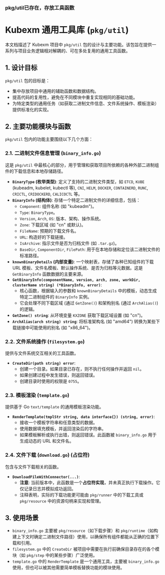 ### pkg/util已存在，存放工具函数

# Kubexm 通用工具库 (`pkg/util`)

本文档描述了 Kubexm 项目中 `pkg/util` 包的设计与主要功能。该包旨在提供一系列与项目业务逻辑相对解耦的、可在多处复用的通用工具函数。

## 1. 设计目标

`pkg/util` 包的目标是：

*   集中存放项目中通用的辅助函数和数据结构。
*   提高代码的复用性，避免在不同模块中重复实现相同的基础功能。
*   为特定类型的通用任务（如获取二进制文件信息、文件系统操作、模板渲染）提供标准化的实现。

## 2. 主要功能模块与函数

`pkg/util` 包内的功能主要围绕以下几个方面：

### 2.1. 二进制文件信息管理 (`binary_info.go`)

这是 `pkg/util` 中最核心的部分，用于管理和获取项目所依赖的各种外部二进制组件的下载信息和本地存储路径。

*   **`BinaryType` (枚举类型)**: 定义了支持的二进制文件类型，如 `ETCD`, `KUBE` (kubeadm, kubelet, kubectl 等), `CNI`, `HELM`, `DOCKER`, `CONTAINERD`, `RUNC`, `CRICTL`, `CRIDOCKERD`, `CALICOCTL` 等。
*   **`BinaryInfo` (结构体)**: 存储一个特定二进制文件的详细信息，包括：
    *   `Component`: 组件名称 (如 "kubeadm")。
    *   `Type`: `BinaryType`。
    *   `Version`, `Arch`, `OS`: 版本、架构、操作系统。
    *   `Zone`: 下载区域 (如 "cn" 或默认)。
    *   `FileName`: 预期的下载文件名。
    *   `URL`: 构造好的下载链接。
    *   `IsArchive`: 指示文件是否为归档文件 (如 `.tar.gz`)。
    *   `BaseDir`, `ComponentDir`, `FilePath`: 用于在本地存储和定位该二进制文件的标准路径。
*   **`knownBinaryDetails` (内部变量)**: 一个映射表，存储了各种已知组件的下载 URL 模板、文件名模板、默认操作系统、是否为归档等元数据。这是 `GetBinaryInfo` 函数数据的主要来源。
*   **`GetBinaryInfo(componentName, version, arch, zone, workDir, clusterName string) (*BinaryInfo, error)`**:
    *   核心函数，根据输入的参数和 `knownBinaryDetails` 中的模板，动态生成特定二进制组件的 `BinaryInfo` 实例。
    *   它会处理不同下载区域 (通过 `GetZone()`) 和架构别名 (通过 `ArchAlias()`) 的逻辑。
*   **`GetZone() string`**: 从环境变量 `KXZONE` 获取下载区域设置 (如 "cn")。
*   **`ArchAlias(arch string) string`**: 将标准架构名 (如 "amd64") 转换为某些下载链接中可能使用的别名 (如 "x86_64")。

### 2.2. 文件系统操作 (`filesystem.go`)

提供与文件系统交互相关的工具函数。

*   **`CreateDir(path string) error`**:
    *   创建一个目录。如果目录已存在，则不执行任何操作并返回 `nil`。
    *   如果创建过程中发生错误，则返回错误。
    *   创建目录时使用的权限是 `0755`。

### 2.3. 模板渲染 (`template.go`)

提供基于 Go `text/template` 的通用模板渲染功能。

*   **`RenderTemplate(tmplStr string, data interface{}) (string, error)`**:
    *   接收一个模板字符串和任意类型的数据。
    *   使用数据填充模板，并返回渲染后的字符串。
    *   如果模板解析或执行出错，则返回错误。此函数被 `binary_info.go` 用于生成动态的 URL 和文件名。

### 2.4. 文件下载 (`download.go`) (占位符)

包含与文件下载相关的函数。

*   **`DownloadFileWithConnector(...)`**:
    *   **注意**: 当前版本中，此函数是一个**占位符实现**，并未真正执行下载操作。它仅记录日志并模拟成功返回。
    *   注释表明，实际的下载功能更可能由 `pkg/runner` 中的下载工具或 `pkg/resource` 中的资源句柄来实现和管理。

## 3. 使用场景

*   `binary_info.go` 主要被 `pkg/resource`（如下载步骤）和 `pkg/runtime`（如构建上下文时确定二进制文件路径）使用，以确保所有组件都能从正确的位置下载和引用。
*   `filesystem.go` 中的 `CreateDir` 被项目中需要在执行前确保目录存在的各个模块（如 `pkg/step` 中的某些步骤）广泛使用。
*   `template.go` 中的 `RenderTemplate` 是一个通用工具，主要被 `binary_info.go` 使用，但也可以被其他需要简单模板替换功能的模块使用。
